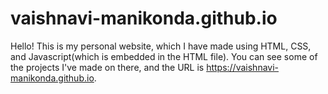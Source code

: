 # vaishnavi-manikonda.github.io
 
Hello! This is my personal website, which I have made using HTML, CSS, and Javascript(which is embedded in the HTML file). You can see some of the projects I've made on there, and the URL is https://vaishnavi-manikonda.github.io.
